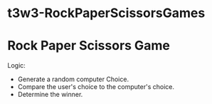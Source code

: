 # t3w3-RockPaperScissorsGames

# Rock Paper Scissors Game
Logic:
- Generate a random computer Choice.
- Compare the user's choice to the computer's choice.
- Determine the winner.

